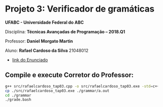 # Projeto 3: Verificador de gramáticas

**UFABC - Universidade Federal do ABC**

Disciplina: **Técnicas Avançadas de Programação – 2018.Q1**

Professor: **Daniel Morgato Martin**

Aluno: **Rafael Cardoso da Silva** 21048012

- [link do Enunciado](enunciado.pdf)

## Compile e execute Corretor do Professor:

```bash
g++ src/rafaelcardoso_tap03.cpp -o src/rafaelcardoso_tap03.exe -std=c++11
cp ./src/rafaelcardoso_tap03.exe ./grammar/a.out
cd ./grammar
./grade.bash
```

